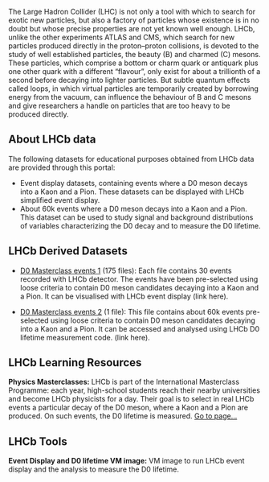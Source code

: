 The Large Hadron Collider (LHC) is not only a tool with which to search for exotic new particles, but also a factory of particles whose existence is in no doubt but whose precise properties are not yet known well enough. LHCb, unlike the other experiments ATLAS and CMS, which search for new particles produced directly in the proton–proton collisions, is devoted to the study of well established particles, the beauty (B) and charmed (C) mesons. These particles, which comprise a bottom or charm quark or antiquark plus one other quark with a different “flavour”, only exist for about a trillionth of a second before decaying into lighter particles. But subtle quantum effects called loops, in which virtual particles are temporarily created by borrowing energy from the vacuum, can influence the behaviour of B and C mesons and give researchers a handle on particles that are too heavy to be produced directly.

## About LHCb data

The following datasets for educational purposes obtained from LHCb data are provided through this portal:

*   Event display datasets, containing events where a D0 meson decays into a Kaon and a Pion. These datasets can be displayed with LHCb simplified event display.
*   About 60k events where a D0 meson decays into a Kaon and a Pion. This dataset can be used to study signal and background distributions of variables characterizing the D0 decay and to measure the D0 lifetime.

## LHCb Derived Datasets

* [D0 Masterclass events 1](http://lhcbproject.web.cern.ch/lhcbproject/dist/Masterclass/mclasseventv2_D0_1.root) (175 files):
Each file contains 30 events recorded with LHCb detector. The events have been pre-selected using loose criteria to contain D0 meson candidates decaying into a Kaon and a Pion. It can be visualised with LHCb event display (link here).

* [D0 Masterclass events 2](http://lhcbproject.web.cern.ch/lhcbproject/dist/Masterclass/MasterclassData.root) (1 file):
This file contains about 60k events pre-selected using loose criteria to contain D0 meson candidates decaying into a Kaon and a Pion. It can be accessed and analysed using LHCb D0 lifetime measurement code. (link here).

## LHCb Learning Resources

**Physics Masterclasses:** LHCb is part of the International Masterclass Programme: each year, high-school students reach their nearby universities and become LHCb physicists for a day. Their goal is to select in real LHCb events a particular decay of the D0 meson, where a Kaon and a Pion are produced. On such events, the D0 lifetime is measured. [Go to page...](http://lhcb-public.web.cern.ch/lhcb-public/en/LHCb-outreach/masterclasses/en/index.html)

## LHCb Tools

**Event Display and D0 lifetime VM image:** VM image to run LHCb event display and the analysis to measure the D0 lifetime.

